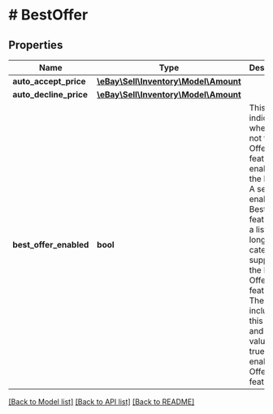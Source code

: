 # # BestOffer

## Properties

Name | Type | Description | Notes
------------ | ------------- | ------------- | -------------
**auto_accept_price** | [**\eBay\Sell\Inventory\Model\Amount**](Amount.md) |  | [optional]
**auto_decline_price** | [**\eBay\Sell\Inventory\Model\Amount**](Amount.md) |  | [optional]
**best_offer_enabled** | **bool** | This field indicates whether or not the Best Offer feature is enabled for the listing. A seller can enable the Best Offer feature for a listing as long as the category supports the Best Offer feature. The seller includes this field and sets its value to true to enable Best Offer feature. | [optional]

[[Back to Model list]](../../README.md#models) [[Back to API list]](../../README.md#endpoints) [[Back to README]](../../README.md)
